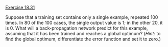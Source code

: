 [Exercise 18.31](ex_31/)

Suppose that a training set contains only a single example, repeated 100
times. In 80 of the 100 cases, the single output value is 1; in the
other 20, it is 0. What will a back-propagation network predict for this
example, assuming that it has been trained and reaches a global optimum?
(*Hint:* to find the global optimum, differentiate the
error function and set it to zero.)
